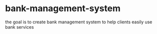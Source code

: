 # bank-management-system
the goal is to create bank management system to help clients easily use bank services
